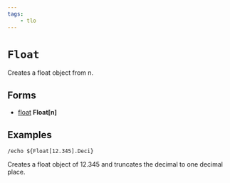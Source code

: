 ```yaml
---
tags:
    - tlo
---
```

# `Float`

Creates a float object from n.

## Forms

* [float](../data-types/datatype-float.md) **Float[**n**]**

## Examples

`/echo ${Float[12.345].Deci}`

Creates a float object of 12.345 and truncates the decimal to one decimal place.

